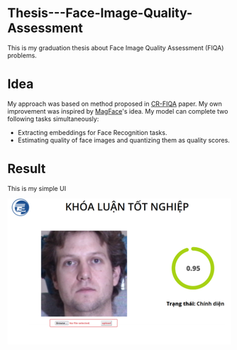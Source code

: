 # Thesis---Face-Image-Quality-Assessment
This is my graduation thesis about Face Image Quality Assessment (FIQA) problems.

# Idea 
My approach was based on method proposed in [CR-FIQA](https://arxiv.org/pdf/2112.06592.pdf) paper. My own improvement was inspired by [MagFace](https://arxiv.org/pdf/2103.06627.pdf)'s idea. My model can complete two following tasks simultaneously:
- Extracting embeddings for Face Recognition tasks.
- Estimating quality of face images and quantizing them as quality scores.

# Result
This is my simple UI
<p align="center"><img src="./UI.pdf"></p>



